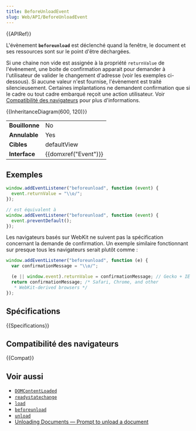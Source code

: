 ```yaml
---
title: BeforeUnloadEvent
slug: Web/API/BeforeUnloadEvent
---
```


{{APIRef}}

L'évènement **`beforeunload`** est déclenché quand la fenêtre, le document et ses ressources sont sur le point d'être déchargées.

Si une chaine non vide est assignée à la propriété `returnValue` de l'évènement, une boite de confirmation apparait pour demander à l'utilisateur de valider le changement d'adresse (voir les exemples ci-dessous). Si aucune valeur n'est fournise, l'évènement est traité silencieusement. Certaines implantations ne demandent confirmation que si le cadre ou tout cadre embarqué reçoit une action utilisateur. Voir [Compatibilité des navigateurs](#compatibilité_des_navigateurs) pour plus d'informations.

{{InheritanceDiagram(600, 120)}}

<table class="properties">
  <tbody>
    <tr>
      <td><strong>Bouillonne</strong></td>
      <td>No</td>
    </tr>
    <tr>
      <td><strong>Annulable</strong></td>
      <td>Yes</td>
    </tr>
    <tr>
      <td><strong>Cibles</strong></td>
      <td>defaultView</td>
    </tr>
    <tr>
      <td><strong>Interface</strong></td>
      <td>{{domxref("Event")}}</td>
    </tr>
  </tbody>
</table>

## Exemples

```js
window.addEventListener("beforeunload", function (event) {
  event.returnValue = "\\o/";
});

// est équivalent à
window.addEventListener("beforeunload", function (event) {
  event.preventDefault();
});
```

Les navigateurs basés sur WebKit ne suivent pas la spécification concernant la demande de confirmation. Un exemple similaire fonctionnant sur presque tous les navigateurs serait plutôt comme :

```js
window.addEventListener("beforeunload", function (e) {
  var confirmationMessage = "\\o/";

  (e || window.event).returnValue = confirmationMessage; // Gecko + IE
  return confirmationMessage; /* Safari, Chrome, and other
   * WebKit-derived browsers */
});
```

## Spécifications

{{Specifications}}

## Compatibilité des navigateurs

{{Compat}}

## Voir aussi

- [`DOMContentLoaded`](/fr/docs/Web/API/Document/DOMContentLoaded_event)
- [`readystatechange`](/fr/docs/Web/API/Document/readystatechange_event)
- [`load`](/fr/docs/Web/API/Window/load_event)
- [`beforeunload`](/fr/docs/Web/API/Window/beforeunload_event)
- [`unload`](/fr/docs/Web/API/Window/unload_event)
- [Unloading Documents — Prompt to unload a document](https://www.whatwg.org/specs/web-apps/current-work/#prompt-to-unload-a-document)
